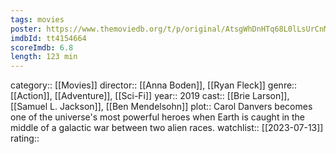 ```yaml
---
tags: movies
poster: https://www.themoviedb.org/t/p/original/AtsgWhDnHTq68L0lLsUrCnM7TjG.jpg
imdbId: tt4154664
scoreImdb: 6.8
length: 123 min
---
```


category:: [[Movies]]
director:: [[Anna Boden]], [[Ryan Fleck]]
genre:: [[Action]], [[Adventure]], [[Sci-Fi]]
year:: 2019
cast:: [[Brie Larson]], [[Samuel L. Jackson]], [[Ben Mendelsohn]]
plot:: Carol Danvers becomes one of the universe's most powerful heroes when Earth is caught in the middle of a galactic war between two alien races.
watchlist:: [[2023-07-13]]
rating::
